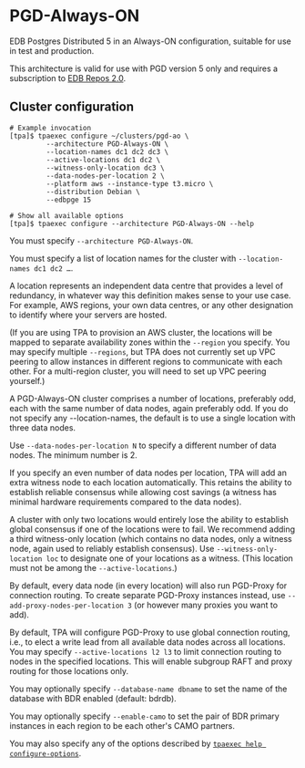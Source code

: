 # PGD-Always-ON

EDB Postgres Distributed 5 in an Always-ON configuration,
suitable for use in test and production.

This architecture is valid for use with PGD version 5 only and requires
a subscription to [EDB Repos 2.0](2q_and_edb_repositories.md).

## Cluster configuration

```
# Example invocation
[tpa]$ tpaexec configure ~/clusters/pgd-ao \
         --architecture PGD-Always-ON \
         --location-names dc1 dc2 dc3 \
         --active-locations dc1 dc2 \
         --witness-only-location dc3 \
         --data-nodes-per-location 2 \
         --platform aws --instance-type t3.micro \
         --distribution Debian \
         --edbpge 15

# Show all available options
[tpa]$ tpaexec configure --architecture PGD-Always-ON --help
```

You must specify `--architecture PGD-Always-ON`.

You must specify a list of location names for the cluster with
`--location-names dc1 dc2 …`.

A location represents an independent data centre that provides a level
of redundancy, in whatever way this definition makes sense to your use
case. For example, AWS regions, your own data centres, or any other
designation to identify where your servers are hosted.

(If you are using TPA to provision an AWS cluster, the locations will be
mapped to separate availability zones within the `--region` you specify.
You may specify multiple `--regions`, but TPA does not currently set up
VPC peering to allow instances in different regions to communicate with
each other. For a multi-region cluster, you will need to set up VPC
peering yourself.)

A PGD-Always-ON cluster comprises a number of locations, preferably odd,
each with the same number of data nodes, again preferably odd. If you do
not specify any --location-names, the default is to use a single
location with three data nodes.

Use `--data-nodes-per-location N` to specify a different number of data
nodes. The minimum number is 2.

If you specify an even number of data nodes per location, TPA will add
an extra witness node to each location automatically. This retains the
ability to establish reliable consensus while allowing cost savings (a
witness has minimal hardware requirements compared to the data nodes).

A cluster with only two locations would entirely lose the ability to
establish global consensus if one of the locations were to fail. We
recommend adding a third witness-only location (which contains no data
nodes, only a witness node, again used to reliably establish consensus).
Use `--witness-only-location loc` to designate one of your locations as
a witness. (This location must not be among the `--active-locations`.)

By default, every data node (in every location) will also run PGD-Proxy
for connection routing. To create separate PGD-Proxy instances instead,
use `--add-proxy-nodes-per-location 3` (or however many proxies you want
to add).

By default, TPA will configure PGD-Proxy to use global connection
routing, i.e., to elect a write lead from all available data nodes
across all locations. You may specify `--active-locations l2 l3` to
limit connection routing to nodes in the specified locations. This will
enable subgroup RAFT and proxy routing for those locations only.

You may optionally specify `--database-name dbname` to set the name of
the database with BDR enabled (default: bdrdb).

You may optionally specify `--enable-camo` to set the pair of BDR
primary instances in each region to be each other's CAMO partners.

You may also specify any of the options described by
[`tpaexec help configure-options`](tpaexec-configure.md).
